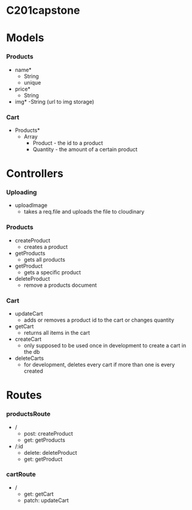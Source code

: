 # C201capstone

# Models

### Products
- name*
  - String
  - unique
- price*
  - String
- img*
  -String (url to img storage)

### Cart
- Products*
  - Array
    - Product - the id to a product
    - Quantity - the amount of a certain product

# Controllers

### Uploading
- uploadImage
  - takes a req.file and uploads the file to cloudinary

### Products
- createProduct
  - creates a product
- getProducts
  - gets all products
- getProduct
  - gets a specific product
- deleteProduct
  - remove a products document

### Cart
- updateCart
  - adds or removes a product id to the cart or changes quantity
- getCart
  - returns all items in the cart
- createCart
  - only supposed to be used once in development to create a cart in the db
- deleteCarts
  - for development, deletes every cart if more than one is every created

# Routes

### productsRoute
- /
  - post: createProduct
  - get: getProducts
- /:id
  - delete: deleteProduct
  - get: getProduct

### cartRoute
- /
  - get: getCart
  - patch: updateCart